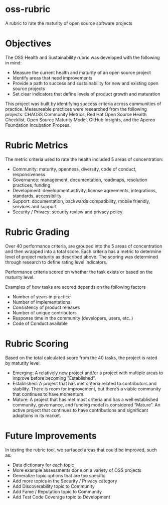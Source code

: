 # oss-rubric
A rubric to rate the maturity of open source software projects

# Objectives

The OSS Health and Sustainability rubric was developed with the following in mind:
* Measure the current health and maturity of an open source project 
* Identify areas that need improvements
* Provide a path to success and sustainability for new and existing open source projects  
* Set clear indicators that define levels of product growth and maturation

This project was built by identifying success criteria across communities of practice. Measureable practices were researched from the following projects: CHAOSS Community Metrics, Red Hat Open Source Health Checklist, Open Source Maturity Model, GitHub Insights, and the Apereo Foundation Incubation Process. 
 

# Rubric Metrics

The metric criteria used to rate the health included 5 areas of concentration:
* Community: maturity, openness, diversity, code of conduct, responsiveness
* Governance: management, documentation, roadmaps, resolution practices, funding
* Development: development activity, license agreements, integrations, standards, accessibility
* Support: documentation, backwards compatibility, mobile friendly, services and support
* Security / Privacy: security review and privacy policy

# Rubric Grading 

Over 40 performance criteria, are grouped into the 5 areas of concentration and then wrapped into a total score. Each criteria has a metric to determine level of project maturity as described above. The scoring was determined through research to define rating level indicators. 

Performance criteria scored on whether the task exists or based on the maturity level.

Examples of how tasks are scored depends on the following factors
* Number of years in practice
* Number of implementations
* Consistency of product releases
* Number of unique contributors
* Response time in the community (developers, users, etc..)
* Code of Conduct available

# Rubric Scoring

Based on the total calculated score from the 40 tasks, the project is rated by maturity level. 

* Emerging: A relatively new project and/or a project with multiple areas to improve before becoming "Established". 
* Established: A project that has met criteria related to contributors and stability. There is room for improvement, but there’s a viable community that continues to have momentum.
* Mature: A project that has met most criteria and has a well established community, governance, and funding model is considered “Mature”. An active project that continues to have contributions and significant adoptions in its market.


# Future Improvements

In testing the rubric tool, we surfaced areas that could be improved, such as:

* Data dictionary for each topic
* More example assessments done on a variety of OSS projects
* Generalize topic options that are too specific
* Add more topics in the Security / Privacy category
* Add Discoverability topic to Community
* Add Fame / Reputation topic to Community
* Add Test Code Coverage topic to Development


